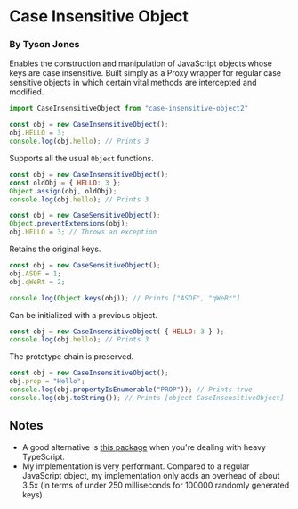 # Case Insensitive Object
### By Tyson Jones
Enables the construction and manipulation of JavaScript objects whose keys are case insensitive. Built simply as a Proxy wrapper for regular case sensitive objects in which certain vital methods are intercepted and modified.

```js
import CaseInsensitiveObject from "case-insensitive-object2"

const obj = new CaseInsensitiveObject();
obj.HELLO = 3;
console.log(obj.hello); // Prints 3
```

Supports all the usual `Object` functions.
```js
const obj = new CaseInsensitiveObject();
const oldObj = { HELLO: 3 };
Object.assign(obj, oldObj);
console.log(obj.hello); // Prints 3
```
```js
const obj = new CaseSensitiveObject();
Object.preventExtensions(obj);
obj.HELLO = 3; // Throws an exception
```

Retains the original keys.
```js
const obj = new CaseSensitiveObject();
obj.ASDF = 1;
obj.qWeRt = 2;

console.log(Object.keys(obj)); // Prints ["ASDF", "qWeRt"]
```

Can be initialized with a previous object.
```js
const obj = new CaseInsensitiveObject( { HELLO: 3 } );
console.log(obj.hello); // Prints 3
```

The prototype chain is preserved.
```js
const obj = new CaseInsensitiveObject();
obj.prop = "Hello";
console.log(obj.propertyIsEnumerable("PROP")); // Prints true
console.log(obj.toString()); // Prints [object CaseInsensitiveObject]
```
## Notes
- A good alternative is [this package](https://www.npmjs.com/package/case-insensitive-object) when you're dealing with heavy TypeScript.
- My implementation is very performant. Compared to a regular JavaScript object, my implementation only adds an overhead of about 3.5x (in terms of under 250 milliseconds for 100000 randomly generated keys). 